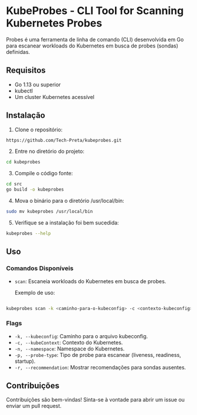 # KubeProbes - CLI Tool for Scanning Kubernetes Probes

Probes é uma ferramenta de linha de comando (CLI) desenvolvida em Go para escanear workloads do Kubernetes em busca de probes (sondas) definidas.

## Requisitos

- Go 1.13 ou superior
- kubectl
- Um cluster Kubernetes acessível

## Instalação

1. Clone o repositório:

```bash
https://github.com/Tech-Preta/kubeprobes.git
```

2. Entre no diretório do projeto:

```bash
cd kubeprobes
```

3. Compile o código fonte:

```bash
cd src
go build -o kubeprobes
```

4. Mova o binário para o diretório /usr/local/bin:

```bash
sudo mv kubeprobes /usr/local/bin
```

5. Verifique se a instalação foi bem sucedida:

```bash
kubeprobes --help
```

## Uso

### Comandos Disponíveis

- `scan`: Escaneia workloads do Kubernetes em busca de probes.
  
  Exemplo de uso:

```bash

kubeprobes scan -k <caminho-para-o-kubeconfig> -c <contexto-kubeconfig> -n <namespace> -p <tipo-de-probe> -r
```

### Flags

- `-k, --kubeconfig`: Caminho para o arquivo kubeconfig.
- `-c, --kubeContext`: Contexto do Kubernetes.
- `-n, --namespace`: Namespace do Kubernetes.
- `-p, --probe-type`: Tipo de probe para escanear (liveness, readiness, startup).
- `-r, --recommendation`: Mostrar recomendações para sondas ausentes.

## Contribuições

Contribuições são bem-vindas! Sinta-se à vontade para abrir um issue ou enviar um pull request.
